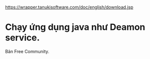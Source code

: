 https://wrapper.tanukisoftware.com/doc/english/download.jsp
# Chạy ứng dụng java như Deamon service.
Bản Free Community.